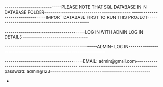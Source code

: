 -----------------------------PLEASE NOTE THAT SQL DATABASE IN IN DATABASE FOLDER--------------------------------------------
----------------------------------IMPORT DATABASE FIRST TO RUN THIS PROJECT------------------------------------------------


-----------------------------------------LOG IN WITH ADMIN LOG IN DETAILS ---------------------------------

-----------------------------------------------ADMIN- LOG IN------------------------------------------------------------------ 

----------------------------------------EMAIL: admin@gmail.com------------------------------------------------
----------------------------------------password: admin@123---------------------------------------------------

-
